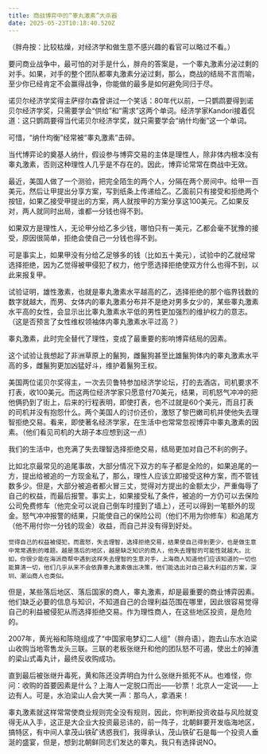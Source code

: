 ```yaml
---
title: 商战博弈中的“睾丸激素”大杀器
date: 2025-05-23T10:18:40.520Z
---
```


（胖舟按：比较枯燥，对经济学和做生意不感兴趣的看官可以略过不看。）

   要问商业战争中，最可怕的对手是什么，胖舟的答案是，一个睾丸激素分泌过剩的对手。如果，对手的整个团队都睾丸激素分泌过剩，那么，商战的结局不言而喻，至少你已经肯定不会赢得战争，你能做的最多是如何避免同归于尽。

   诺贝尔经济学奖得主萨缪尔森曾讲过一个笑话：80年代以前，一只鹦鹉要得到诺贝尔经济学奖，只需要学会“供给”和“需求”这两个单词。经济学家Kandori接着侃道：这只鹦鹉要得当代诺贝尔经济学奖，就只需要学会“纳什均衡”这一个单词。

   可惜，“纳什均衡”经常被“睾丸激素”击碎。

   当代博弈论的奠基人纳什，假设参与博弈交易的主体是理性人，除非体内根本没有睾丸激素，否则这种理性人几乎是不存在的。因此，博弈论常常在商战中无效。

   最近，美国人做了一个测验，把完全陌生的两个人，分隔在两个房间中。给甲一百美元，然后让甲提出分享方案，写到纸条上传递给乙。乙面前只有接受和拒绝两个按钮，如果乙接受甲提出的方案，两人就按甲的方案分享这100美元。乙如果反对，两人就同时出局，谁都一分钱也得不到。

   如果双方是理性人，无论甲分给乙多少钱，哪怕只有一美元，乙都会毫不犹豫的接受，原因很简单，拒绝会使自己一分钱也得不到。

   可是事实上，如果甲没有分给乙足够多的钱（比如五十美元），试验中的乙就经常选择拒绝，因为乙觉得被甲侵犯了权力，他宁愿选择拒绝使双方什么也得不到，以此来报复甲。

   试验证明，雄性激素，也就是睾丸激素水平越高的乙，选择拒绝的那个临界钱数的数字就越大，而男、女体内的睾丸激素分布并不是绝对男多女少的，某些睾丸激素水平高的女性，会显示出比睾丸激素水平低的男性更加强烈的维护权力的意志。（这是否预言了女性维权领袖体内睾丸激素水平过高？）

   睾丸激素，此时完全替代了理性，变成了最重要的影响博弈结局的因素。

   这个试验让我想起了非洲草原上的鬣狗，雌鬣狗甚至比雄鬣狗体内的睾丸激素水平高的多，雌鬣狗更加凶猛好斗，维护着鬣狗王权。

   美国两位诺贝尔奖得主，一次去贝鲁特参加经济学论坛，打的去酒店，司机要求不打表，收100美元。而这两位经济学家只愿意付70美元，结果，司机怒气冲冲的把他俩扔到了街上，后来的行程表明，即使打表，也不过就是60个美元，而且打表的司机并没有抱怨什么。两个美国人的讨价还价，激怒了黎巴嫩司机并使他失去理智拒绝交易。看来，即使著名经济学家，在生活中也常常忽视博弈中睾丸激素的因素。（他们看见司机的大胡子本应想到这一点）

   我们的生活中，也充满了失去理智选择拒绝交易，结局更加对自己不利的例子。

   比如北京最常见的追尾事故，大部分情况下双方的车子都是全险的，如果追尾的一方，提出给被追的一方现金私了，那么，理性人应该立即接受这种方案，而不管钱数多少。但是，大部分被追者都火冒三丈，觉得对方提出的金额太少，严重侮辱了自己的权益，而最后报警。事实上，如果接受私了条件，被追的一方仍可以去保险公司免费修车（他完全可以说自己倒车时撞到了墙上），还可以得到一笔额外的现金。怒气冲冲报警的结果，只能使自己的保险公司（他们不用为你修车）和追尾方（他不用付你一分钱的现金）收益，而自己并没有得到好处。

    觉得自己的权益被侵犯，而震怒，失去理智，选择拒绝交易，结果使自己得到更少，也是做生意中常常遇到的难题。越是落后的地区，越是缺乏知识的商人，他失去理智的可能性就越大。比如，你很少能在海派商帮中遇到这样失去理智的生意对手，上海商人知道他们应该知道的一切也能算清一切，他们几乎从来不会依靠睾丸激素做出决策，他们能选出对自己最大利益的方案，深圳、潮汕商人也类似。

   但是，某些落后地区、落后国家的商人，睾丸激素，却是最重要的商业博弈因素。他们缺乏必要的信息与知识，不知道自己的合理利益范围在哪里，因此很容易觉得自己的利益被侵犯从而选择拒绝交易。作为理性商人，在这些地区投资，是危险的。

   2007年，黄光裕和陈晓组成了“中国家电梦幻二人组”（胖舟语），跑去山东水泊梁山收购当地零售龙头三联。三联的老板张继升和他的团队怒不可遏，使出土的掉渣的梁山式毒丸计，最终反收购成功。

   直到最后被张继升毒死，黄和陈还没弄明白为什么张继升抵死不从。也难怪，你问：收购的首要因素是什么？上海人一定脱口而出——钞票！北京人一定说——上边有人。可是，水泊梁山人会大笑一声：那鸟人，拿酒来！

   睾丸激素就这样常常使商业规则完全没有规则，因此，你判断投资收益与风险就变得无从入手，这正是大企业大投资最忌讳的，前一阵子，北朝鲜要开发临海地区，搞特区，有中间人拿茂山铁矿诱惑我们，我得承认，茂山铁矿石是每一个投资人垂涎的盛宴，但是，想到北朝鲜同志们发达的睾丸，我只有选择说NO。